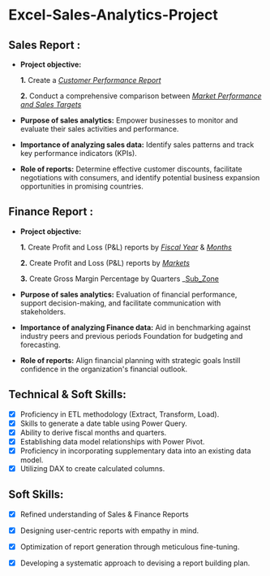 # Excel-Sales-Analytics-Project

## Sales Report :


- **Project objective:** 

    **1.** Create a _[Customer Performance Report](https://github.com/jayjadhav10/Excel-Sales-Analytics-Project/blob/main/Customer%20Performance%20Report.pdf)_ 

    **2.** Conduct a comprehensive comparison between _[Market Performance and Sales Targets](https://github.com/jayjadhav10/Excel-Sales-Analytics-Project/blob/main/Market%20Performance%20VS%20Target%20Report.pdf)_

- **Purpose of sales analytics:** Empower businesses to monitor and evaluate their sales activities and performance.

- **Importance of analyzing sales data:** Identify sales patterns and track key performance indicators (KPIs).

- **Role of reports:** Determine effective customer discounts, facilitate negotiations with consumers, and identify potential business expansion opportunities in promising countries.


## Finance Report :

- **Project objective:** 

    **1.** Create Profit and Loss (P&L) reports by _[Fiscal Year](https://github.com/jayjadhav10/Excel-Sales-Analytics-Project/blob/main/P%26L%20Statement%20By%20Fiscal%20Year.pdf)_ & _[Months](https://github.com/jayjadhav10/Excel-Sales-Analytics-Project/blob/main/P%26L%20Statement%20By%20Months.pdf)_ 

   **2.** Create Profit and Loss (P&L) reports by _[Markets](https://github.com/jayjadhav10/Excel-Sales-Analytics-Project/blob/main/P%26L%20Statement%20By%20Markets.pdf)_
  
   **3.** Create Gross Margin Percentage by Quarters _[Sub_Zone](https://github.com/jayjadhav10/Excel-Sales-Analytics-Project/blob/main/GM%20Percentage%20By%20Quarters(Sub_Zone).pdf) 
- **Purpose of sales analytics:** Evaluation of financial performance, support decision-making, and facilitate communication with stakeholders.

- **Importance of analyzing Finance data:** Aid in benchmarking against industry peers and previous periods Foundation for budgeting and forecasting.

- **Role of reports:** Align financial planning with strategic goals Instill confidence in the organization's financial outlook.


## Technical & Soft Skills:
- [x]	Proficiency in ETL methodology (Extract, Transform, Load).
- [x]	Skills to generate a date table using Power Query.
- [x]	Ability to derive fiscal months and quarters.
- [x]	Establishing data model relationships with Power Pivot.
- [x]	Proficiency in incorporating supplementary data into an existing data model.
- [x]	Utilizing DAX to create calculated columns.

## Soft Skills:
- [x]	Refined understanding of Sales & Finance Reports
- [x]	Designing user-centric reports with empathy in mind.
- [x]	Optimization of report generation through meticulous fine-tuning.
- [x]	Developing a systematic approach to devising a report building plan.


